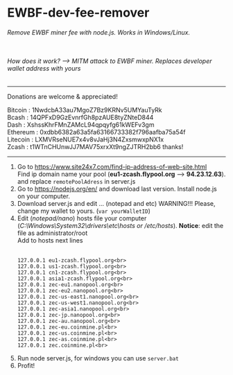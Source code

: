 # EWBF-dev-fee-remover
###### Remove EWBF miner fee with node.js. Works in Windows/Linux.<br><br>
###### How does it work?  --> MITM attack to EWBF miner. Replaces developer wallet address with yours<br>
----------------------------------------------------------
Donations are welcome & appreciated!<br>

Bitcoin  : 1NwdcbA33au7MgoZ7Bz9KRNv5UMYauTyRk<br>
Bcash    : 14QPFxD9GzEvnrfGh8pzAUE8tyZNteD844<br>
Dash     : XshssKhrFMnZAMcL94qpqyfg61kWEFv3gm<br>
Ethereum : 0xdbb6382a63a5fa63166733382f796aafba75a54f<br>
Litecoin : LXMVRseNUE7x4v8vJaHj3N4ZxsmwxpNX1x<br>
Zcash    : t1WTnCHUnwJJ7MAV75xrxXt9ngZJTRH2bb6
thanks!

----------------------------------------------------------
1.  Go to https://www.site24x7.com/find-ip-address-of-web-site.html 
<br>Find ip domain name your pool (<b>eu1-zcash.flypool.org</b> --> <b>94.23.12.63</b>). and replace ```remotePoolAdress``` in server.js
2.  Go to https://nodejs.org/en/ and download last version. Install node.js on your computer.
3.  Download server.js and edit ... (notepad and etc) WARNING!!! Please, change my wallet to yours. (```var yourWalletID```)
4.  Edit (<i>notepad/nano</i>) hosts file your computer (<i>C:\Windows\System32\drivers\etc\hosts or /etc/hosts</i>). <b>Notice</b>: edit the file as administrator/root<br>
	Add to hosts next lines<br><br>
	```
	127.0.0.1 eu1-zcash.flypool.org<br>
	127.0.0.1 us1-zcash.flypool.org<br>
	127.0.0.1 cn1-zcash.flypool.org<br>
	127.0.0.1 asia1-zcash.flypool.org<br>
	127.0.0.1 zec-eu1.nanopool.org<br>
	127.0.0.1 zec-eu2.nanopool.org<br>
	127.0.0.1 zec-us-east1.nanopool.org<br>
	127.0.0.1 zec-us-west1.nanopool.org<br>
	127.0.0.1 zec-asia1.nanopool.org<br>
	127.0.0.1 zec-jp.nanopool.org<br>
	127.0.0.1 zec-au.nanopool.org<br>
	127.0.0.1 zec-eu.coinmine.pl<br>
	127.0.0.1 zec-us.coinmine.pl<br>
	127.0.0.1 zec-as.coinmine.pl<br>
	127.0.0.1 zec.coinmine.pl<br>
	```
5. Run node server.js, for windows you can use ```server.bat```
6. Profit!
